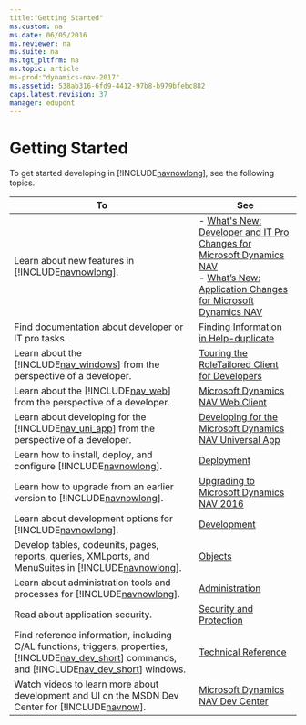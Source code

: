```yaml
---
title:"Getting Started"
ms.custom: na
ms.date: 06/05/2016
ms.reviewer: na
ms.suite: na
ms.tgt_pltfrm: na
ms.topic: article
ms-prod:"dynamics-nav-2017"
ms.assetid: 538ab316-6fd9-4412-97b8-b979bfebc882
caps.latest.revision: 37
manager: edupont
---
```

# Getting Started
To get started developing in [!INCLUDE[navnowlong](includes/navnowlong_md.md)], see the following topics.  
  
|To|See|  
|--------|---------|  
|Learn about new features in [!INCLUDE[navnowlong](includes/navnowlong_md.md)].|-   [What's New: Developer and IT Pro Changes for Microsoft Dynamics NAV](../Topic/What's%20New:%20Developer%20and%20IT%20Pro%20Changes%20for%20Microsoft%20Dynamics%20NAV.md)<br />-   [What’s New: Application Changes for Microsoft Dynamics NAV](../Topic/What%E2%80%99s%20New:%20Application%20Changes%20for%20Microsoft%20Dynamics%20NAV.md)|  
|Find documentation about developer or IT pro tasks.|[Finding Information in Help\-duplicate](Finding-Information-in-Help-duplicate.md)|  
|Learn about the [!INCLUDE[nav_windows](includes/nav_windows_md.md)] from the perspective of a developer.|[Touring the RoleTailored Client for Developers](Touring-the-RoleTailored-Client-for-Developers.md)|  
|Learn about the [!INCLUDE[nav_web](includes/nav_web_md.md)] from the perspective of a developer.|[Microsoft Dynamics NAV Web Client](Microsoft-Dynamics-NAV-Web-Client.md)|  
|Learn about developing for the [!INCLUDE[nav_uni_app](includes/nav_uni_app_md.md)] from the perspective of a developer.|[Developing for the Microsoft Dynamics NAV Universal App](Developing-for-the-Microsoft-Dynamics-NAV-Universal-App.md)|  
|Learn how to install, deploy, and configure [!INCLUDE[navnowlong](includes/navnowlong_md.md)].|[Deployment](Deployment.md)|  
|Learn how to upgrade from an earlier version to [!INCLUDE[navnowlong](includes/navnowlong_md.md)].|[Upgrading to Microsoft Dynamics NAV 2016](Upgrading-to-Microsoft-Dynamics-NAV-2016.md)|  
|Learn about development options for [!INCLUDE[navnowlong](includes/navnowlong_md.md)].|[Development](Development.md)|  
|Develop tables, codeunits, pages, reports, queries, XMLports, and MenuSuites in [!INCLUDE[navnowlong](includes/navnowlong_md.md)].|[Objects](Objects.md)|  
|Learn about administration tools and processes for [!INCLUDE[navnowlong](includes/navnowlong_md.md)].|[Administration](Administration.md)|  
|Read about application security.|[Security and Protection](Security-and-Protection.md)|  
|Find reference information, including C\/AL functions, triggers, properties, [!INCLUDE[nav_dev_short](includes/nav_dev_short_md.md)] commands, and [!INCLUDE[nav_dev_short](includes/nav_dev_short_md.md)] windows.|[Technical Reference](Technical-Reference.md)|  
|Watch videos to learn more about development and UI on the MSDN Dev Center for [!INCLUDE[navnow](includes/navnow_md.md)].|[Microsoft Dynamics NAV Dev Center](http://go.microsoft.com/fwlink/?LinkId=529790)|